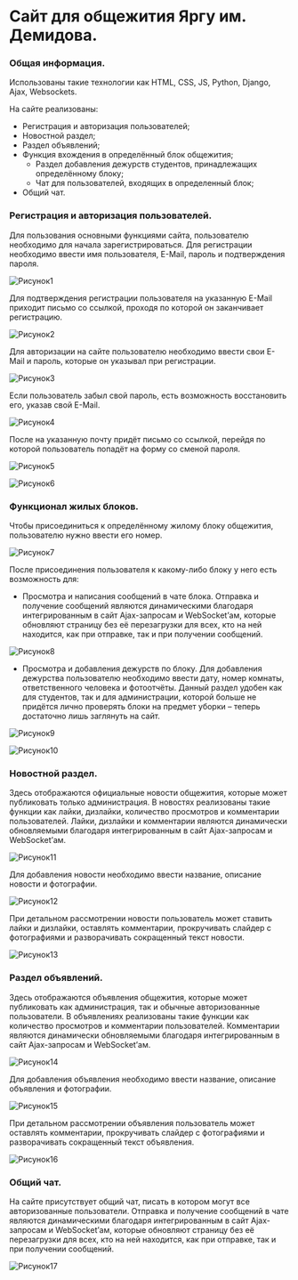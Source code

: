 # Сайт для общежития Яргу им. Демидова.

### Общая информация.

Использованы такие технологии как HTML, CSS, JS, Python, Django, Ajax, Websockets.

На сайте реализованы:
* Регистрация и авторизация пользователей;
* Новостной раздел;
* Раздел объявлений;
* Функция вхождения в определённый блок общежития;
  * Раздел добавления дежурств студентов, принадлежащих определённому блоку;
  * Чат для пользователей, входящих в определенный блок;
* Общий чат.

### Регистрация и авторизация пользователей.

Для пользования основными функциями сайта, пользователю необходимо для начала зарегистрироваться. Для регистрации необходимо ввести имя пользователя, E-Mail, пароль и подтверждения пароля.

![Рисунок1](https://github.com/Mavisqqq/Hostel-Website/assets/96820947/65ff7816-8e86-4dec-b2b2-213ea2557dba)

Для подтверждения регистрации пользователя на указанную E-Mail приходит письмо со ссылкой, проходя по которой он заканчивает регистрацию.

![Рисунок2](https://github.com/Mavisqqq/Hostel-Website/assets/96820947/a29968f6-1900-43bd-964b-b3e7ebe5d037)

Для авторизации на сайте пользователю необходимо ввести свои E-Mail и пароль, которые он указывал при регистрации.

![Рисунок3](https://github.com/Mavisqqq/Hostel-Website/assets/96820947/c21657dc-979d-4d29-b95c-9ff7e4ead105)

Если пользователь забыл свой пароль, есть возможность восстановить его, указав свой E-Mail.

![Рисунок4](https://github.com/Mavisqqq/Hostel-Website/assets/96820947/1ac33a5c-03e9-4bf4-ba39-087d951cf3bf)

После на указанную почту придёт письмо со ссылкой, перейдя по которой пользователь попадёт на форму со сменой пароля.

![Рисунок5](https://github.com/Mavisqqq/Hostel-Website/assets/96820947/35314fd6-2cc2-406c-966c-7eee020bcdbe)

![Рисунок6](https://github.com/Mavisqqq/Hostel-Website/assets/96820947/389d4744-3cea-4c3f-9047-ec920e9c12df)

### Функционал жилых блоков.

Чтобы присоединиться к определённому жилому блоку общежития, пользователю нужно ввести его номер.

![Рисунок7](https://github.com/Mavisqqq/Hostel-Website/assets/96820947/bfbed02c-f020-45ad-a65e-ca8345e94fb1)

После присоединения пользователя к какому-либо блоку у него есть возможность для:
* Просмотра и написания сообщений в чате блока. Отправка и получение сообщений являются динамическими благодаря интегрированным в сайт Ajax-запросам и WebSocket’ам, которые обновляют страницу без её перезагрузки для всех, кто на ней находится, как при отправке, так и при получении сообщений.

![Рисунок8](https://github.com/Mavisqqq/Hostel-Website/assets/96820947/a08bc78f-6d87-4c4d-8309-bcb04ce5fc45)

* Просмотра и добавления дежурств по блоку. Для добавления дежурства пользователю необходимо ввести дату, номер комнаты, ответственного человека и фотоотчёты. Данный раздел удобен как для студентов, так и для администрации, которой больше не придётся лично проверять блоки на предмет уборки – теперь достаточно лишь заглянуть на сайт.

![Рисунок9](https://github.com/Mavisqqq/Hostel-Website/assets/96820947/561324a4-8d07-4932-a08b-69036b4ad6fd)

![Рисунок10](https://github.com/Mavisqqq/Hostel-Website/assets/96820947/92dad508-a5d0-48ba-86ae-216df4f71e82)

### Новостной раздел.

Здесь отображаются официальные новости общежития, которые может публиковать только администрация. В новостях реализованы такие функции как лайки, дизлайки, количество просмотров и комментарии пользователей. Лайки, дизлайки и комментарии являются динамически обновляемыми благодаря интегрированным в сайт Ajax-запросам и WebSocket’ам.

![Рисунок11](https://github.com/Mavisqqq/Hostel-Website/assets/96820947/77a877c2-7c58-46c0-ac67-f4f6f7165a00)

Для добавления новости необходимо ввести название, описание новости и фотографии.

![Рисунок12](https://github.com/Mavisqqq/Hostel-Website/assets/96820947/c2372c93-0e06-4cca-b1d4-48e96ccae1ed)

При детальном рассмотрении новости пользователь может ставить лайки и дизлайки, оставлять комментарии, прокручивать слайдер с фотографиями и разворачивать сокращенный текст новости.

![Рисунок13](https://github.com/Mavisqqq/Hostel-Website/assets/96820947/9e705039-c657-489d-9dbc-b501400bfdbf)

### Раздел объявлений.

Здесь отображаются объявления общежития, которые может публиковать как администрация, так и обычные авторизованные пользователи. В объявлениях реализованы такие функции как количество просмотров и комментарии пользователей. Комментарии являются динамически обновляемыми благодаря интегрированным в сайт Ajax-запросам и WebSocket’ам.

![Рисунок14](https://github.com/Mavisqqq/Hostel-Website/assets/96820947/1d0a9ddf-88ad-4128-aee5-b4dd2111aa2a)

Для добавления объявления необходимо ввести название, описание объявления и фотографии.

![Рисунок15](https://github.com/Mavisqqq/Hostel-Website/assets/96820947/bce39fec-0228-4265-9664-86651b5abda6)

При детальном рассмотрении объявления пользователь может оставлять комментарии, прокручивать слайдер с фотографиями и разворачивать сокращенный текст объявления.

![Рисунок16](https://github.com/Mavisqqq/Hostel-Website/assets/96820947/c2adea7f-5d27-4225-9a40-029c07172b15)

### Общий чат.

На сайте присутствует общий чат, писать в котором могут все авторизованные пользователи. Отправка и получение сообщений в чате являются динамическими благодаря интегрированным в сайт Ajax-запросам и WebSocket’ам, которые обновляют страницу без её перезагрузки для всех, кто на ней находится, как при отправке, так и при получении сообщений.

![Рисунок17](https://github.com/Mavisqqq/Hostel-Website/assets/96820947/e95a683e-c008-4ce6-a098-d886c1654c93)
